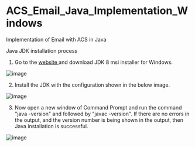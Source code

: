 # ACS_Email_Java_Implementation_Windows
Implementation of Email with ACS in Java

Java JDK installation process

1. Go to the <a href = "https://adoptium.net/temurin/releases/?version=8"> website </a> and download JDK 8 msi installer for Windows.

![image](https://user-images.githubusercontent.com/116783776/200309166-0c12a701-5eec-419a-92f3-015593aaf9e0.png)

2. Install the JDK with the configuration shown in the below image.

![image](https://user-images.githubusercontent.com/116783776/200309503-f4040ded-c34a-4125-ba78-fc615a908695.png)

3. Now open a new window of Command Prompt and run the command "java -version" and followed by "javac -version". If there are no errors in the output, and the version number is being shown in the output, then Java installation is successful. 

![image](https://user-images.githubusercontent.com/116783776/200311132-950ff90d-7fdd-41d7-ac65-02b8e54bd5ad.png)
